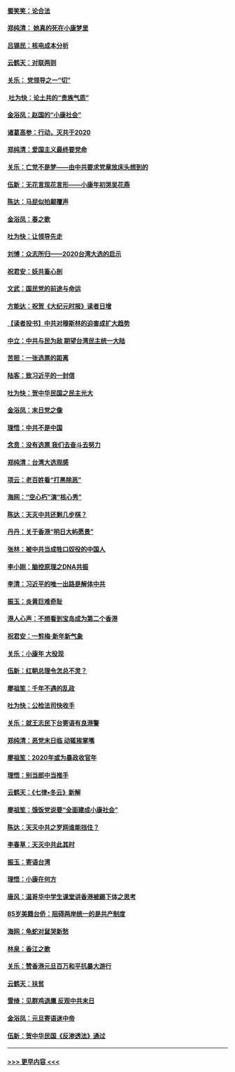 #### [蜀笑笑：论合法](../pages/nsc993/n11808064.md?t=01210744) 
#### [郑纯清： 她真的死在小康梦里](../pages/nsc993/n11806623.md?t=01210744) 
#### [吕锡民：核电成本分析](../pages/nsc993/n11806284.md?t=01210744) 
#### [云鹤天：对联两则](../pages/nsc993/n11805957.md?t=01210744) 
#### [关乐： 党领导之一“切”](../pages/nsc993/n11804505.md?t=01210744) 
#### [ 吐为快：论土共的“贵族气质”](../pages/nsc993/n11804490.md?t=01210744) 
#### [金浴凤：赵国的“小康社会”](../pages/nsc993/n11804452.md?t=01210744) 
#### [诸葛高参：行动，灭共于2020](../pages/nsc993/n11804120.md?t=01210744) 
#### [郑纯清：爱国主义最终要党命](../pages/nsc993/n11802197.md?t=01210744) 
#### [关乐：亡党不是梦——由中共要求党章放床头想到的](../pages/nsc993/n11802156.md?t=01210744) 
#### [伍新：无花言现花言形——小康年初哭吴花燕](../pages/nsc993/n11800044.md?t=01210744) 
#### [陈达：马屁似拍颠覆声](../pages/nsc993/n11800010.md?t=01210744) 
#### [金浴凤：春之歌](../pages/nsc993/n11797687.md?t=01210744) 
#### [吐为快：让领导先走](../pages/nsc993/n11797512.md?t=01210744) 
#### [刘博：众志所归——2020台湾大选的启示](../pages/nsc993/n11796878.md?t=01210744) 
#### [祝君安：妖共畜心剖](../pages/nsc993/n11794273.md?t=01210744) 
#### [文武：国民党的前途与命运](../pages/nsc993/n11794198.md?t=01210744) 
#### [方能达：祝贺《大纪元时报》读者日增](../pages/nsc993/n11793807.md?t=01210744) 
#### [【读者投书】中共对穆斯林的迫害成扩大趋势](../pages/nsc993/n11791371.md?t=01210744) 
#### [中立：中共与民为敌 期望台湾民主统一大陆](../pages/nsc993/n11790392.md?t=01210744) 
#### [苦胆：一张选票的距离](../pages/nsc993/n11788914.md?t=01210744) 
#### [陆客：致习近平的一封信](../pages/nsc993/n11788867.md?t=01210744) 
#### [吐为快：贺中华民国之民主光大](../pages/nsc993/n11788618.md?t=01210744) 
#### [金浴凤：末日党之像](../pages/nsc993/n11787475.md?t=01210744) 
#### [理悟：中共不是中国](../pages/nsc993/n11787463.md?t=01210744) 
#### [念贲：没有选票  我们去奋斗去努力](../pages/nsc993/n11787398.md?t=01210744) 
#### [郑纯清：台湾大选观感](../pages/nsc993/n11786210.md?t=01210744) 
#### [项云：老百姓看“打黑除恶”](../pages/nsc993/n11785398.md?t=01210744) 
#### [海网：“空心朽”演“核心秀”](../pages/nsc993/n11783874.md?t=01210744) 
#### [陈达：天灭中共还剩几步棋？](../pages/nsc993/n11783719.md?t=01210744) 
#### [丹丹：关于香港“明日大屿愿景”](../pages/nsc993/n11783273.md?t=01210744) 
#### [张林：被中共当成牲口奴役的中国人](../pages/nsc993/n11782397.md?t=01210744) 
#### [李小刚：脑控原理之DNA共振](../pages/nsc993/n11780962.md?t=01210744) 
#### [李清：习近平的唯一出路是解体中共](../pages/nsc993/n11780866.md?t=01210744) 
#### [振玉：炎黄巨难奇耻](../pages/nsc993/n11779632.md?t=01210744) 
#### [港人心声：不想看到宝岛成为第二个香港](../pages/nsc993/n11778817.md?t=01210744) 
#### [祝君安：一剪梅‧新年新气象](../pages/nsc993/n11776340.md?t=01210744) 
#### [关乐：小康年 大役现](../pages/nsc993/n11774213.md?t=01210744) 
#### [伍新：红朝总理令怎总不灵？](../pages/nsc993/n11770813.md?t=01210744) 
#### [廖祖笙：千年不遇的乱政](../pages/nsc993/n11770373.md?t=01210744) 
#### [吐为快：公检法司快收手](../pages/nsc993/n11770359.md?t=01210744) 
#### [关乐：就王志民下台寄语有良港警](../pages/nsc993/n11769903.md?t=01210744) 
#### [郑纯清：恶党末日临 动辄挨掌嘴](../pages/nsc993/n11769356.md?t=01210744) 
#### [廖祖笙：2020年或为暴政收官年](../pages/nsc993/n11768216.md?t=01210744) 
#### [理悟：别当郎中当推手](../pages/nsc993/n11768243.md?t=01210744) 
#### [云鹤天：《七律▪冬云》新解](../pages/nsc993/n11768204.md?t=01210744) 
#### [廖祖笙：饿饭党说要“全面建成小康社会”](../pages/nsc993/n11767482.md?t=01210744) 
#### [陈达：天灭中共之罗网谁能挡住？](../pages/nsc993/n11767465.md?t=01210744) 
#### [李春草：天灭中共此其时](../pages/nsc993/n11767452.md?t=01210744) 
#### [振玉：寄语台湾](../pages/nsc993/n11767432.md?t=01210744) 
#### [理悟：小康在何方](../pages/nsc993/n11767394.md?t=01210744) 
#### [唐风：温哥华中学生课堂讲香港被踢下体之思考](../pages/nsc993/n11766848.md?t=01210744) 
#### [85岁美籍台侨：阻碍两岸统一的是共产制度](../pages/nsc993/n11765043.md?t=01210744) 
#### [海网：龟蛇对鼠哭新愁](../pages/nsc993/n11764895.md?t=01210744) 
#### [林泉：香江之歌](../pages/nsc993/n11764415.md?t=01210744) 
#### [关乐：赞香港元旦百万和平抗暴大游行](../pages/nsc993/n11764382.md?t=01210744) 
#### [云鹤天：扶贫](../pages/nsc993/n11764245.md?t=01210744) 
#### [雪绮：见群鸡退鹰  反观中共末日](../pages/nsc993/n11762112.md?t=01210744) 
#### [金浴凤：元旦寄语迷中帝](../pages/nsc993/n11761788.md?t=01210744) 
#### [伍新：贺中华民国《反渗透法》通过](../pages/nsc993/n11761994.md?t=01210744) 

----
#### [ >>> 更早内容 <<< ](../indexes/nsc993-earlier.md)
